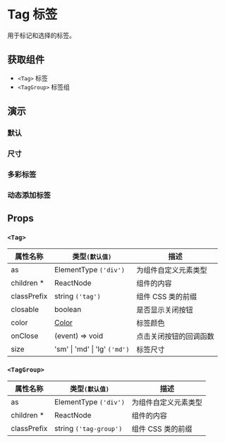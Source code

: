 # Tag 标签

用于标记和选择的标签。

## 获取组件

<!--{include:<import-guide>}-->

- `<Tag>` 标签
- `<TagGroup>` 标签组

## 演示

### 默认

<!--{include:`basic.md`}-->

### 尺寸

<!--{include:`size.md`}-->

### 多彩标签

<!--{include:`color.md`}-->

### 动态添加标签

<!--{include:`dynamic.md`}-->

## Props

### `<Tag>`

| 属性名称    | 类型`(默认值)`                | 描述                   |
| ----------- | ----------------------------- | ---------------------- |
| as          | ElementType `('div')`         | 为组件自定义元素类型   |
| children \* | ReactNode                     | 组件的内容             |
| classPrefix | string `('tag')`              | 组件 CSS 类的前缀      |
| closable    | boolean                       | 是否显示关闭按钮       |
| color       | [Color](#code-ts-color-code)  | 标签颜色               |
| onClose     | (event) => void               | 点击关闭按钮的回调函数 |
| size        | 'sm' \| 'md' \| 'lg' `('md')` | 标签尺寸               |

### `<TagGroup>`

| 属性名称    | 类型`(默认值)`         | 描述                 |
| ----------- | ---------------------- | -------------------- |
| as          | ElementType `('div')`  | 为组件自定义元素类型 |
| children \* | ReactNode              | 组件的内容           |
| classPrefix | string `('tag-group')` | 组件 CSS 类的前缀    |

<!--{include:(_common/types/color.md)}-->
